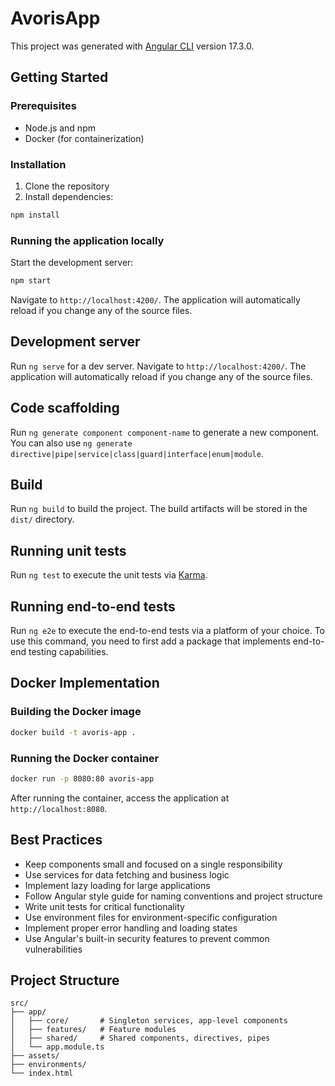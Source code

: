 # AvorisApp

This project was generated with [Angular CLI](https://github.com/angular/angular-cli) version 17.3.0.

## Getting Started

### Prerequisites

- Node.js and npm
- Docker (for containerization)

### Installation

1. Clone the repository
2. Install dependencies:

```bash
npm install
```

### Running the application locally

Start the development server:

```bash
npm start
```

Navigate to `http://localhost:4200/`. The application will automatically reload if you change any of the source files.

## Development server

Run `ng serve` for a dev server. Navigate to `http://localhost:4200/`. The application will automatically reload if you change any of the source files.

## Code scaffolding

Run `ng generate component component-name` to generate a new component. You can also use `ng generate directive|pipe|service|class|guard|interface|enum|module`.

## Build

Run `ng build` to build the project. The build artifacts will be stored in the `dist/` directory.

## Running unit tests

Run `ng test` to execute the unit tests via [Karma](https://karma-runner.github.io).

## Running end-to-end tests

Run `ng e2e` to execute the end-to-end tests via a platform of your choice. To use this command, you need to first add a package that implements end-to-end testing capabilities.

## Docker Implementation

### Building the Docker image

```bash
docker build -t avoris-app .
```

### Running the Docker container

```bash
docker run -p 8080:80 avoris-app
```

After running the container, access the application at `http://localhost:8080`.

## Best Practices

- Keep components small and focused on a single responsibility
- Use services for data fetching and business logic
- Implement lazy loading for large applications
- Follow Angular style guide for naming conventions and project structure
- Write unit tests for critical functionality
- Use environment files for environment-specific configuration
- Implement proper error handling and loading states
- Use Angular's built-in security features to prevent common vulnerabilities

## Project Structure
    src/
    ├── app/
    │   ├── core/       # Singleton services, app-level components
    │   ├── features/   # Feature modules
    │   ├── shared/     # Shared components, directives, pipes
    │   └── app.module.ts
    ├── assets/
    ├── environments/
    └── index.html